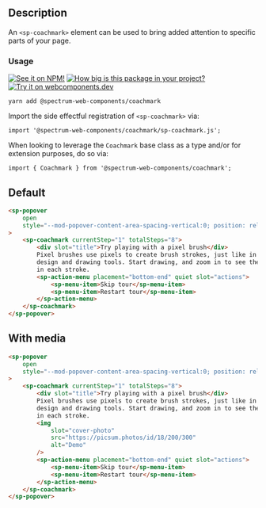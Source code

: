 ## Description

An `<sp-coachmark>` element can be used to bring added attention to specific parts of your page.

### Usage

[![See it on NPM!](https://img.shields.io/npm/v/@spectrum-web-components/coachmark?style=for-the-badge)](https://www.npmjs.com/package/@spectrum-web-components/coachmark)
[![How big is this package in your project?](https://img.shields.io/bundlephobia/minzip/@spectrum-web-components/coachmark?style=for-the-badge)](https://bundlephobia.com/result?p=@spectrum-web-components/coachmark)
[![Try it on webcomponents.dev](https://img.shields.io/badge/Try%20it%20on-webcomponents.dev-green?style=for-the-badge)](https://webcomponents.dev/edit/collection/fO75441E1Q5ZlI0e9pgq/Z611FV1zeF0CLBLVHNFY/src/index.ts)

```
yarn add @spectrum-web-components/coachmark
```

Import the side effectful registration of `<sp-coachmark>` via:

```
import '@spectrum-web-components/coachmark/sp-coachmark.js';
```

When looking to leverage the `Coachmark` base class as a type and/or for extension purposes, do so via:

```
import { Coachmark } from '@spectrum-web-components/coachmark';
```

## Default

```html
<sp-popover
    open
    style="--mod-popover-content-area-spacing-vertical:0; position: relative"
>
    <sp-coachmark currentStep="1" totalSteps="8">
        <div slot="title">Try playing with a pixel brush</div>
        Pixel brushes use pixels to create brush strokes, just like in other
        design and drawing tools. Start drawing, and zoom in to see the pixels
        in each stroke.
        <sp-action-menu placement="bottom-end" quiet slot="actions">
            <sp-menu-item>Skip tour</sp-menu-item>
            <sp-menu-item>Restart tour</sp-menu-item>
        </sp-action-menu>
    </sp-coachmark>
</sp-popover>
```

## With media

```html
<sp-popover
    open
    style="--mod-popover-content-area-spacing-vertical:0; position: relative"
>
    <sp-coachmark currentStep="1" totalSteps="8">
        <div slot="title">Try playing with a pixel brush</div>
        Pixel brushes use pixels to create brush strokes, just like in other
        design and drawing tools. Start drawing, and zoom in to see the pixels
        in each stroke.
        <img
            slot="cover-photo"
            src="https://picsum.photos/id/18/200/300"
            alt="Demo"
        />
        <sp-action-menu placement="bottom-end" quiet slot="actions">
            <sp-menu-item>Skip tour</sp-menu-item>
            <sp-menu-item>Restart tour</sp-menu-item>
        </sp-action-menu>
    </sp-coachmark>
</sp-popover>
```
